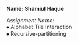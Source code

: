 
<b>Name: Shamiul Haque</b>


<i>Assignment Name:</i> <br />
 ⦁	Alphabet Tile Interaction  <br />
 ⦁	Recursive-partitioning

